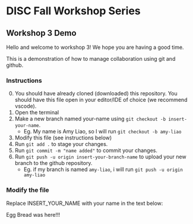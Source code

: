 # DISC Fall Workshop Series
## Workshop 3 Demo

Hello and welcome to workshop 3! We hope you are having a good time.

This is a demonstration of how to manage collaboration using git and github.

### Instructions

0. You should have already cloned (downloaded) this repository. You should have this file open in your editor/IDE of choice (we recommend vscode).
1. Open the terminal
2. Make a new branch named your-name using `git checkout -b insert-your-name`.
    - Eg. My name is Amy Liao, so I will run `git checkout -b amy-liao`
3. Modify this file (see instructions below)
4. Run `git add .` to stage your changes.
5. Run `git commit -m "name added"` to commit your changes.
6. Run `git push -u origin insert-your-branch-name` to upload your new branch to the github repository.
    - Eg. if my branch is named `amy-liao`, i will run `git push -u origin amy-liao`

### Modify the file

Replace INSERT_YOUR_NAME with your name in the text below:

Egg Bread was here!!!
